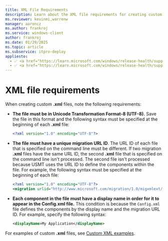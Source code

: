 ```yaml
---
title: XML File Requirements
description: Learn about the XML file requirements for creating custom .xml files, like the file must be in UTF-8 and have a unique migration URL ID.
ms.reviewer: kevinmi,warrenw
manager: aaroncz
ms.author: frankroj
ms.service: windows-client
author: frankroj
ms.date: 01/29/2025
ms.topic: article
ms.subservice: itpro-deploy
appliesto:
  - ✅ <a href="https://learn.microsoft.com/windows/release-health/supported-versions-windows-client" target="_blank">Windows 11</a>
  - ✅ <a href="https://learn.microsoft.com/windows/release-health/supported-versions-windows-client" target="_blank">Windows 10</a>
---
```


# XML file requirements

When creating custom **.xml** files, note the following requirements:

- **The file must be in Unicode Transformation Format-8 (UTF-8).** Save the file in this format and the following syntax must be specified at the beginning of each **.xml** file:

    ```xml
    <?xml version="1.0" encoding="UTF-8"?>
    ```

- **The file must have a unique migration URL ID**. The URL ID of each file that is specified on the command line must be different. If two migration **.xml** files have the same URL ID, the second **.xml** file that is specified on the command line isn't processed. The second file isn't processed because USMT uses the URL ID to define the components within the file. For example, the following syntax must be specified at the beginning of each file:

    ```xml
    <?xml version="1.0" encoding="UTF-8"?>
    <migration urlid="http://www.microsoft.com/migration/1.0/migxmlext/<CustomFileName>">
    ```

- **Each component in the file must have a display name in order for it to appear in the Config.xml file.** This condition is because the `Config.xml` file defines the components by the display name and the migration URL ID. For example, specify the following syntax:

    ```xml
    <displayName>My Application</displayName>
    ```

For examples of custom **.xml** files, see [Custom XML examples](usmt-custom-xml-examples.md).
